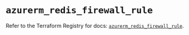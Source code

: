 # `azurerm_redis_firewall_rule`

Refer to the Terraform Registry for docs: [`azurerm_redis_firewall_rule`](https://registry.terraform.io/providers/hashicorp/azurerm/4.45.1/docs/resources/redis_firewall_rule).
